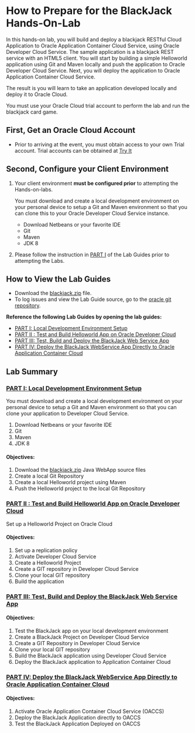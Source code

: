 # How to Prepare for the BlackJack Hands-On-Lab

In this hands-on lab, you will build and deploy a blackjack RESTful
Cloud Application to Oracle Application Container Cloud Service, using
Oracle Developer Cloud Service. The sample application is a blackjack
REST service with an HTML5 client. You will start by building a simple
Helloworld application using Git and Maven locally and push the
application to Oracle Developer Cloud Service. Next, you will deploy the
application to Oracle Application Container Cloud Service.

The result is you will learn to take an application developed locally
and deploy it to Oracle Cloud.

You must use your Oracle Cloud trial account to perform the lab and run
the blackjack card game.

## First, Get an Oracle Cloud Account

-   Prior to arriving at the event, you must obtain access to your own
    Trial account. Trial accounts can be obtained at [Try
    It](http://cloud.oracle.com/tryit)

## Second, Configure your Client Environment

1.  Your client environment **must be configured prior** to attempting
    the Hands-on-labs.

    You must download and create a local development environment on
    your personal device to setup a Git and Maven environment so
    that you can clone this to your Oracle Developer Cloud Service
    instance.  
      -  Download Netbeans or your favorite IDE  
      -  Git  
      -  Maven  
      -  JDK 8

2.  Please follow the instruction in [PART I](1-local-windows-setup.md) of the Lab Guides prior to attempting the Labs.

## How to View the Lab Guides

-   Download the [blackjack.zip](BlackJack.zip) file.
-   To log issues and view the Lab Guide source, go to the [oracle git repository](https://github.com/oracle/cloud-native-devops-workshop).

**Reference the following Lab Guides by opening the lab guides:**

- [PART I: Local Development Environment Setup](1-local-windows-setup.md)
- [PART II : Test and Build Helloworld App on Oracle Developer Cloud](2-developer-cloud-hello-world.md)
- [PART III: Test, Build and Deploy the BlackJack Web Service App](3-developer-cloud-blackjack.md)
- [PART IV: Deploy the BlackJack WebService App Directly to Oracle Application Container Cloud](4-acc-deploy.md)

## Lab Summary

### [PART I: Local Development Environment Setup](1-local-windows-setup.md)

You must download and create a local development environment on your
personal device to setup a Git and Maven environment so that you can
clone your application to Developer Cloud Service.  
1. Download Netbeans or your favorite IDE  
2. Git  
3. Maven  
4. JDK 8

#### Objectives:

1. Download the [blackjack.zip](BlackJack.zip) Java WebApp source files
2. Create a local Git Repository
3. Create a local Helloworld project using Maven
4. Push the Helloworld project to the local Git Repository

### [PART II : Test and Build Helloworld App on Oracle Developer Cloud](2-developer-cloud-hello-world.md)

Set up a Helloworld Project on Oracle Cloud

#### Objectives:

1.  Set up a replication policy
2.  Activate Developer Cloud Service
3.  Create a Helloworld Project
4.  Create a GIT repository in Developer Cloud Service
5.  Clone your local GIT repository
6.  Build the application

### [PART III: Test, Build and Deploy the BlackJack Web Service App](3-developer-cloud-blackjack.md)

#### Objectives:

1.  Test the BlackJack app on your local development environment
2.  Create a BlackJack Project on Developer Cloud Service
3.  Create a GIT Repository in Developer Cloud Service
4.  Clone your local GIT repository
5.  Build the BlackJack application using Developer Cloud Service
6.  Deploy the BlackJack application to Application Container Cloud

### [PART IV: Deploy the BlackJack WebService App Directly to Oracle Application Container Cloud](4-acc-deploy.md)

#### Objectives:

1.  Activate Oracle Application Container Cloud Service (OACCS)
2.  Deploy the BlackJack Application directly to OACCS
3.  Test the BlackJack Application Deployed on OACCS
